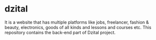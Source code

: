 # dzital
It is a website that has multiple platforms like jobs, freelancer, fashion & beauty, electronics, goods of all kinds and lessons and courses etc.
This repository contains the back-end part of Dzital project.
